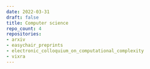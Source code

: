 ```yaml
---
date: 2022-03-31
draft: false
title: Computer science
repo_count: 4
repositories:
- arxiv
- easychair_preprints
- electronic_colloquium_on_computational_complexity
- vixra
---
```



